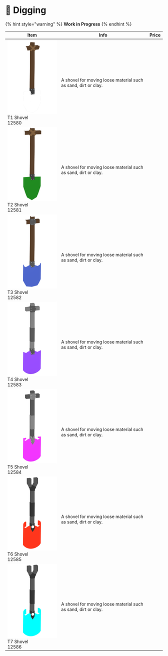# 🧹 Digging

{% hint style="warning" %}
**Work in Progress**
{% endhint %}

<table><thead><tr><th width="158">Item</th><th>Info</th><th>Price</th></tr></thead><tbody><tr><td><img src="../.gitbook/assets/T1Shovel_12580.png" alt="">T1 Shovel<br>12580</td><td>A shovel for moving loose material such as sand, dirt or clay.</td><td></td></tr><tr><td><img src="../.gitbook/assets/T2Shovel_12581.png" alt="">T2 Shovel<br>12581</td><td>A shovel for moving loose material such as sand, dirt or clay.</td><td></td></tr><tr><td><img src="../.gitbook/assets/T3Shovel_12582.png" alt="">T3 Shovel<br>12582</td><td>A shovel for moving loose material such as sand, dirt or clay.</td><td></td></tr><tr><td><img src="../.gitbook/assets/T4Shovel_12583.png" alt="">T4 Shovel<br>12583</td><td>A shovel for moving loose material such as sand, dirt or clay.</td><td></td></tr><tr><td><img src="../.gitbook/assets/T5Shovel_12584.png" alt="">T5 Shovel<br>12584</td><td>A shovel for moving loose material such as sand, dirt or clay.</td><td></td></tr><tr><td><img src="../.gitbook/assets/T6Shovel_12585.png" alt="">T6 Shovel<br>12585</td><td>A shovel for moving loose material such as sand, dirt or clay.</td><td></td></tr><tr><td><img src="../.gitbook/assets/T7Shovel_12586.png" alt="">T7 Shovel<br>12586</td><td>A shovel for moving loose material such as sand, dirt or clay.</td><td></td></tr></tbody></table>
